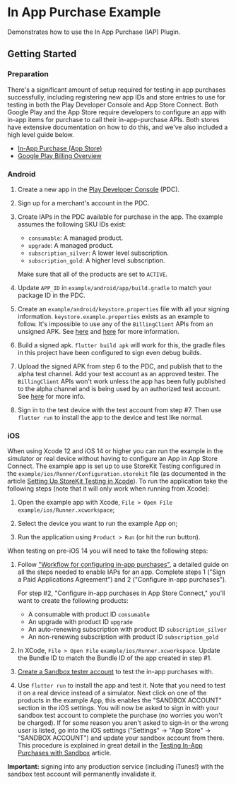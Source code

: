 # In App Purchase Example

Demonstrates how to use the In App Purchase (IAP) Plugin.

## Getting Started

### Preparation

There's a significant amount of setup required for testing in app purchases
successfully, including registering new app IDs and store entries to use for
testing in both the Play Developer Console and App Store Connect. Both Google
Play and the App Store require developers to configure an app with in-app items
for purchase to call their in-app-purchase APIs. Both stores have extensive
documentation on how to do this, and we've also included a high level guide
below.

* [In-App Purchase (App Store)](https://developer.apple.com/in-app-purchase/)
* [Google Play Billing Overview](https://developer.android.com/google/play/billing/billing_overview)

### Android

1. Create a new app in the [Play Developer
   Console](https://play.google.com/apps/publish/) (PDC).

2. Sign up for a merchant's account in the PDC.

3. Create IAPs in the PDC available for purchase in the app. The example assumes
   the following SKU IDs exist:

   - `consumable`: A managed product.
   - `upgrade`: A managed product.
   - `subscription_silver`: A lower level subscription.
   - `subscription_gold`: A higher level subscription.

   Make sure that all of the products are set to `ACTIVE`.

4. Update `APP_ID` in `example/android/app/build.gradle` to match your package
   ID in the PDC.

5. Create an `example/android/keystore.properties` file with all your signing
   information. `keystore.example.properties` exists as an example to follow.
   It's impossible to use any of the `BillingClient` APIs from an unsigned APK.
   See
   [here](https://developer.android.com/studio/publish/app-signing#secure-shared-keystore)
   and [here](https://developer.android.com/studio/publish/app-signing#sign-apk)
   for more information.

6. Build a signed apk. `flutter build apk` will work for this, the gradle files
   in this project have been configured to sign even debug builds.

7. Upload the signed APK from step 6 to the PDC, and publish that to the alpha
   test channel. Add your test account as an approved tester. The
   `BillingClient` APIs won't work unless the app has been fully published to
   the alpha channel and is being used by an authorized test account. See
   [here](https://support.google.com/googleplay/android-developer/answer/3131213)
   for more info.

8. Sign in to the test device with the test account from step #7. Then use
   `flutter run` to install the app to the device and test like normal.

### iOS

When using Xcode 12 and iOS 14 or higher you can run the example in the simulator or real device
without having to configure an App in App Store Connect. The example app is set up to use
StoreKit Testing configured in the `example/ios/Runner/Configuration.storekit` file (as documented in the
article [Setting Up StoreKit Testing in Xcode](https://developer.apple.com/documentation/xcode/setting_up_storekit_testing_in_xcode?language=objc)).
To run the application take the following steps (note that it will only work when running from Xcode):

1. Open the example app with Xcode, `File > Open File` `example/ios/Runner.xcworkspace`;

2. Select the device you want to run the example App on;

3. Run the application using `Product > Run` (or hit the run button).

When testing on pre-iOS 14 you will need to take the following steps:

1. Follow ["Workflow for configuring in-app
   purchases"](https://help.apple.com/app-store-connect/#/devb57be10e7), a
   detailed guide on all the steps needed to enable IAPs for an app. Complete
   steps 1 ("Sign a Paid Applications Agreement") and 2 ("Configure in-app
   purchases").

   For step #2, "Configure in-app purchases in App Store Connect," you'll want
   to create the following products:

   - A consumable with product ID `consumable`
   - An upgrade with product ID `upgrade`
   - An auto-renewing subscription with product ID `subscription_silver`
   - An non-renewing subscription with product ID `subscription_gold`

2. In XCode, `File > Open File` `example/ios/Runner.xcworkspace`. Update the
   Bundle ID to match the Bundle ID of the app created in step #1.

3. [Create a Sandbox tester
   account](https://help.apple.com/app-store-connect/#/dev8b997bee1) to test the
   in-app purchases with.

4. Use `flutter run` to install the app and test it. Note that you need to test
   it on a real device instead of a simulator. Next click on one of the products
   in the example App, this enables the "SANDBOX ACCOUNT" section in the iOS
   settings. You will now be asked to sign in with your sandbox test account to
   complete the purchase (no worries you won't be charged). If for some reason
   you aren't asked to sign-in or the wrong user is listed, go into the iOS
   settings ("Settings" -> "App Store" -> "SANDBOX ACCOUNT") and update your
   sandbox account from there. This procedure is explained in great detail in
   the [Testing In-App Purchases with Sandbox](https://developer.apple.com/documentation/storekit/in-app_purchase/testing_in-app_purchases_with_sandbox?language=objc) article.


**Important:** signing into any production service (including iTunes!) with the
sandbox test account will permanently invalidate it.

